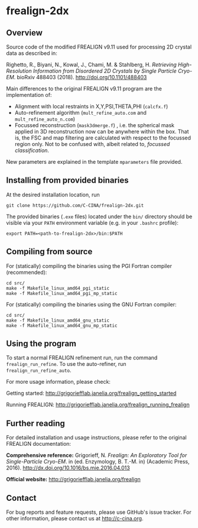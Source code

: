 # frealign-2dx
## Overview
Source code of the modified FREALIGN v9.11 used for processing 2D crystal data as described in:

Righetto, R., Biyani, N., Kowal, J., Chami, M. & Stahlberg, H. _Retrieving High-Resolution Information from Disordered 2D Crystals by Single Particle Cryo-EM_. bioRxiv 488403 (2018). http://doi.org/10.1101/488403

Main differences to the original FREALIGN v9.11 program are the implementation of:

* Alignment with local restraints in X,Y,PSI,THETA,PHI (```calcfx.f```)
* Auto-refinement algorithm (```mult_refine_auto.com``` and ```mult_refine_auto_n.com```)
* Focussed reconstruction (```mask3dmerge.f```) , i.e. the spherical mask applied in 3D reconstruction now can be anywhere within the box. That is, the FSC and map filtering are calculated with respect to the focussed region only. Not to be confused with, albeit related to, _focussed classification_. 

New parameters are explained in the template ```mparameters``` file provided.

## Installing from provided binaries
At the desired installation location, run
```
git clone https://github.com/C-CINA/frealign-2dx.git
```
The provided binaries (```.exe``` files) located under the ```bin/``` directory should be visible via your ```PATH``` environment variable (e.g. in your ```.bashrc``` profile):
```
export PATH=<path-to-frealign-2dx>/bin:$PATH
```

## Compiling from source
For (statically) compiling the binaries using the PGI Fortran compiler (recommended):
```
cd src/
make -f Makefile_linux_amd64_pgi_static
make -f Makefile_linux_amd64_pgi_mp_static
```

For (statically) compiling the binaries using the GNU Fortran compiler:
```
cd src/
make -f Makefile_linux_amd64_gnu_static
make -f Makefile_linux_amd64_gnu_mp_static
```
## Using the program

To start a normal FREALIGN refinement run, run the command ```frealign_run_refine```. To use the auto-refiner, run ```frealign_run_refine_auto```.

For more usage information, please check:

Getting started: http://grigoriefflab.janelia.org/frealign_getting_started

Running FREALIGN: http://grigoriefflab.janelia.org/frealign_running_frealign

## Further reading
For detailed installation and usage instructions, please refer to the original FREALIGN documentation:

**Comprehensive reference:**
Grigorieff, N. _Frealign: An Exploratory Tool for Single-Particle Cryo-EM_. in (ed. Enzymology, B. T.-M. in) (Academic Press, 2016). http://dx.doi.org/10.1016/bs.mie.2016.04.013

**Official website:**
http://grigoriefflab.janelia.org/frealign

## Contact

For bug reports and feature requests, please use GitHub's issue tracker. For other information, please contact us at http://c-cina.org.
